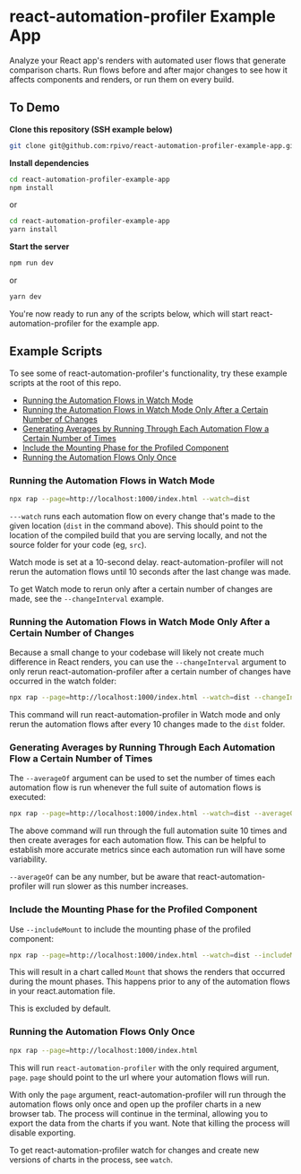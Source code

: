 # react-automation-profiler Example App

Analyze your React app's renders with automated user flows that generate comparison charts. Run flows before and after major changes to see how it affects components and renders, or run them on every build.

## To Demo

**Clone this repository (SSH example below)**

```sh
git clone git@github.com:rpivo/react-automation-profiler-example-app.git
```

**Install dependencies**

```sh
cd react-automation-profiler-example-app
npm install
```

or

```sh
cd react-automation-profiler-example-app
yarn install
```

**Start the server**

```sh
npm run dev
```

or

```sh
yarn dev
```

You're now ready to run any of the scripts below, which will start react-automation-profiler for the example app.

## Example Scripts

To see some of react-automation-profiler's functionality, try these example scripts at the root of this repo.

- [Running the Automation Flows in Watch Mode](#Running-the-Automation-Flows-in-Watch-Mode)
- [Running the Automation Flows in Watch Mode Only After a Certain Number of Changes](#Running-the-Automation-Flows-in-Watch-Mode-Only-After-a-Certain-Number-of-Changes)
- [Generating Averages by Running Through Each Automation Flow a Certain Number of Times](#Generating-Averages-by-Running-Through-Each-Automation-Flow-a-Certain-Number-of-Times)
- [Include the Mounting Phase for the Profiled Component](#Include-the-Mounting-Phase-for-the-Profiled-Component)
- [Running the Automation Flows Only Once](#Running-the-Automation-Flows-Only-Once)

### Running the Automation Flows in Watch Mode

```sh
npx rap --page=http://localhost:1000/index.html --watch=dist
```

`---watch` runs each automation flow on every change that's made to the given location (`dist` in the command above). This should point to the location of the compiled build that you are serving locally, and not the source folder for your code (eg, `src`).

Watch mode is set at a 10-second delay. react-automation-profiler will not rerun the automation flows until 10 seconds after the last change was made.

To get Watch mode to rerun only after a certain number of changes are made, see the `--changeInterval` example.

### Running the Automation Flows in Watch Mode Only After a Certain Number of Changes

Because a small change to your codebase will likely not create much difference in React renders, you can use the `--changeInterval` argument to only rerun react-automation-profiler after a certain number of changes have occurred in the watch folder:

```sh
npx rap --page=http://localhost:1000/index.html --watch=dist --changeInterval=10
```

This command will run react-automation-profiler in Watch mode and only rerun the automation flows after every 10 changes made to the `dist` folder.

### Generating Averages by Running Through Each Automation Flow a Certain Number of Times

The `--averageOf` argument can be used to set the number of times each automation flow is run whenever the full suite of automation flows is executed:

```sh
npx rap --page=http://localhost:1000/index.html --watch=dist --averageOf=10
```

The above command will run through the full automation suite 10 times and then create averages for each automation flow. This can be helpful to establish more accurate metrics since each automation run will have some variability.

`--averageOf` can be any number, but be aware that react-automation-profiler will run slower as this number increases.

### Include the Mounting Phase for the Profiled Component

Use `--includeMount` to include the mounting phase of the profiled component:

```sh
npx rap --page=http://localhost:1000/index.html --watch=dist --includeMount
```

This will result in a chart called `Mount` that shows the renders that occurred during the mount phases. This happens prior to any of the automation flows in your react.automation file.

This is excluded by default.

### Running the Automation Flows Only Once

```sh
npx rap --page=http://localhost:1000/index.html
```

This will run `react-automation-profiler` with the only required argument, `page`. `page` should point to the url where your automation flows will run.

With only the `page` argument, react-automation-profiler will run through the automation flows only once and open up the profiler charts in a new browser tab. The process will continue in the terminal, allowing you to export the data from the charts if you want. Note that killing the process will disable exporting.

To get react-automation-profiler watch for changes and create new versions of charts in the process, see `watch`.